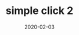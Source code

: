 ---
content: ''
cover: ''
date: 2020-02-03
datetime: 2020-02-03 00:00:00+00:00
description: ''
long_description: ''
now: 2022-05-07 21:32:25.894355
path: pages/blog/simple-click-2.md
slug: simple-click-2
status: 'false'
super_description: ''
tags:
- python
templateKey: blog-post
title: simple click 2
today: 2022-05-07
year: 2020
---